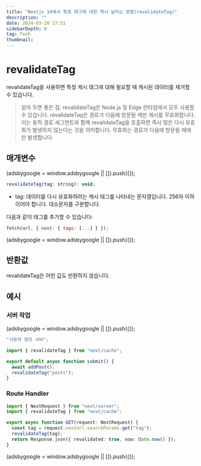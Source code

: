 ```yaml
---
title: "Nextjs 14에서 특정 태그에 대한 캐시 날리는 방법(revalidateTag)"
description: ""
date: 2024-03-20 17:51
sidebarDepth: 0
tag: Tech
thumbnail:
---
```


# revalidateTag

revalidateTag을 사용하면 특정 캐시 태그에 대해 필요할 때 캐시된 데이터를 제거할 수 있습니다.

> 알아 두면 좋은 점:
> revalidateTag은 Node.js 및 Edge 런타임에서 모두 사용할 수 있습니다.
> revalidateTag은 경로가 다음에 방문될 때만 캐시를 무효화합니다. 이는 동적 경로 세그먼트와 함께 revalidateTag을 호출하면 즉시 많은 다시 유효화가 발생하지 않는다는 것을 의미합니다. 무효화는 경로가 다음에 방문될 때에만 발생합니다.

## 매개변수

<!-- ui-log 수평형 -->

<ins class="adsbygoogle"
      style="display:block"
      data-ad-client="ca-pub-4877378276818686"
      data-ad-slot="9743150776"
      data-ad-format="auto"
      data-full-width-responsive="true"></ins>
<component is="script">
(adsbygoogle = window.adsbygoogle || []).push({});
</component>

```js
revalidateTag(tag: string): void;
```

- tag: 데이터를 다시 유효화하려는 캐시 태그를 나타내는 문자열입니다. 256자 이하이어야 합니다. 대소문자를 구분합니다.

다음과 같이 태그를 추가할 수 있습니다:

```js
fetch(url, { next: { tags: [...] } });
```

<!-- ui-log 수평형 -->

<ins class="adsbygoogle"
      style="display:block"
      data-ad-client="ca-pub-4877378276818686"
      data-ad-slot="9743150776"
      data-ad-format="auto"
      data-full-width-responsive="true"></ins>
<component is="script">
(adsbygoogle = window.adsbygoogle || []).push({});
</component>

## 반환값

revalidateTag은 어떤 값도 반환하지 않습니다.

## 예시

### 서버 작업

<!-- ui-log 수평형 -->

<ins class="adsbygoogle"
      style="display:block"
      data-ad-client="ca-pub-4877378276818686"
      data-ad-slot="9743150776"
      data-ad-format="auto"
      data-full-width-responsive="true"></ins>
<component is="script">
(adsbygoogle = window.adsbygoogle || []).push({});
</component>

```typescript
"사용자 정의 서버";

import { revalidateTag } from "next/cache";

export default async function submit() {
  await addPost();
  revalidateTag("posts");
}
```

### Route Handler

```typescript
import { NextRequest } from "next/server";
import { revalidateTag } from "next/cache";

export async function GET(request: NextRequest) {
  const tag = request.nextUrl.searchParams.get("tag");
  revalidateTag(tag);
  return Response.json({ revalidated: true, now: Date.now() });
}
```

<!-- ui-log 수평형 -->

<ins class="adsbygoogle"
      style="display:block"
      data-ad-client="ca-pub-4877378276818686"
      data-ad-slot="9743150776"
      data-ad-format="auto"
      data-full-width-responsive="true"></ins>
<component is="script">
(adsbygoogle = window.adsbygoogle || []).push({});
</component>
